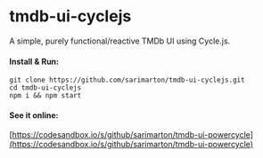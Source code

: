 # tmdb-ui-cyclejs

A simple, purely functional/reactive TMDb UI using Cycle.js.

#### Install & Run:
```
git clone https://github.com/sarimarton/tmdb-ui-cyclejs.git
cd tmdb-ui-cyclejs
npm i && npm start
```

#### See it online:

[https://codesandbox.io/s/github/sarimarton/tmdb-ui-powercycle](https://codesandbox.io/s/github/sarimarton/tmdb-ui-powercycle)
